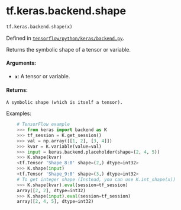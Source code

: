 <div itemscope itemtype="http://developers.google.com/ReferenceObject">
<meta itemprop="name" content="tf.keras.backend.shape" />
</div>

# tf.keras.backend.shape

``` python
tf.keras.backend.shape(x)
```



Defined in [`tensorflow/python/keras/backend.py`](https://www.tensorflow.org/code/tensorflow/python/keras/backend.py).

Returns the symbolic shape of a tensor or variable.

#### Arguments:

* <b>`x`</b>: A tensor or variable.


#### Returns:

    A symbolic shape (which is itself a tensor).

Examples:

```python
    # TensorFlow example
    >>> from keras import backend as K
    >>> tf_session = K.get_session()
    >>> val = np.array([[1, 2], [3, 4]])
    >>> kvar = K.variable(value=val)
    >>> input = keras.backend.placeholder(shape=(2, 4, 5))
    >>> K.shape(kvar)
    <tf.Tensor 'Shape_8:0' shape=(2,) dtype=int32>
    >>> K.shape(input)
    <tf.Tensor 'Shape_9:0' shape=(3,) dtype=int32>
    # To get integer shape (Instead, you can use K.int_shape(x))
    >>> K.shape(kvar).eval(session=tf_session)
    array([2, 2], dtype=int32)
    >>> K.shape(input).eval(session=tf_session)
    array([2, 4, 5], dtype=int32)
```